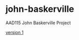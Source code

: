 john-baskerville
================

AAD115 John Baskerville Project 

[version 1](https://hayleymcilwrath.github.io/john-baskerville/version-1)
